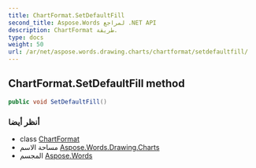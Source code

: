 ```yaml
---
title: ChartFormat.SetDefaultFill
second_title: Aspose.Words لمراجع .NET API
description: ChartFormat طريقة. 
type: docs
weight: 50
url: /ar/net/aspose.words.drawing.charts/chartformat/setdefaultfill/
---
```

## ChartFormat.SetDefaultFill method

```csharp
public void SetDefaultFill()
```

### أنظر أيضا

* class [ChartFormat](../)
* مساحة الاسم [Aspose.Words.Drawing.Charts](../../chartformat/)
* المجسم [Aspose.Words](../../../)


